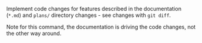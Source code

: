 Implement code changes for features described in the documentation (`*.md`) and
`plans/` directory changes - see changes with `git diff`.

Note for this command, the documentation is driving the code changes, not the
other way around.
